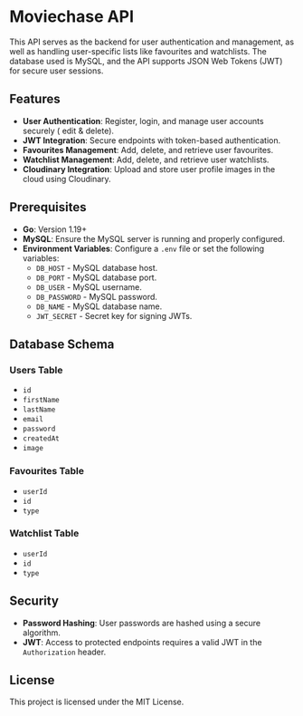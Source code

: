 # Moviechase API

This API serves as the backend for user authentication and management, as well as handling user-specific lists like favourites and watchlists. The database used is MySQL, and the API supports JSON Web Tokens (JWT) for secure user sessions.

## Features

- **User Authentication**: Register, login, and manage user accounts securely ( edit & delete).
- **JWT Integration**: Secure endpoints with token-based authentication.
- **Favourites Management**: Add, delete, and retrieve user favourites.
- **Watchlist Management**: Add, delete, and retrieve user watchlists.
- **Cloudinary Integration**: Upload and store user profile images in the cloud using Cloudinary.

## Prerequisites

- **Go**: Version 1.19+
- **MySQL**: Ensure the MySQL server is running and properly configured.
- **Environment Variables**: Configure a `.env` file or set the following variables:
  - `DB_HOST` - MySQL database host.
  - `DB_PORT` - MySQL database port.
  - `DB_USER` - MySQL username.
  - `DB_PASSWORD` - MySQL password.
  - `DB_NAME` - MySQL database name.
  - `JWT_SECRET` - Secret key for signing JWTs.

## Database Schema

### Users Table

- `id`
- `firstName`
- `lastName`
- `email`
- `password`
- `createdAt`
- `image`

### Favourites Table

- `userId`
- `id`
- `type`

### Watchlist Table

- `userId`
- `id`
- `type`

## Security

- **Password Hashing**: User passwords are hashed using a secure algorithm.
- **JWT**: Access to protected endpoints requires a valid JWT in the `Authorization` header.

## License

This project is licensed under the MIT License.
